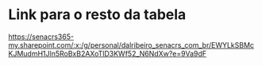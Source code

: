 # Link para o resto da tabela 

https://senacrs365-my.sharepoint.com/:x:/g/personal/dalribeiro_senacrs_com_br/EWYLkSBMcKJMudmH1Jln5RoBxB2AXoTlD3KWf52_N6NdXw?e=9Va9dF
